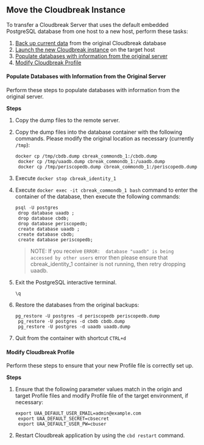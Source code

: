 ## Move the Cloudbreak Instance

To transfer a Cloudbreak Server that uses the default embedded PostgreSQL database from one host to a new host, perform these tasks:

1. [Back up current data](cb-db.md#back-up-cloudbreak-database) from the original Cloudbreak database  
2. [Launch the new Cloudbreak instance](index.md#launch-cloudbreak) on the target host  
3. [Populate databases with information from the original server](#populate-databases-with-information-from-the-original-server)  
4. [Modify Cloudbreak Profile](#modify-cloudbreak-profile)  


#### Populate Databases with Information from the Original Server

Perform these steps to populate databases with information from the original server.

**Steps**

1. Copy the dump files to the remote server.

2. Copy the dump files into the database container with the following commands. Please modify the original location as necessary (currently `/tmp`):

    <pre><small>docker cp /tmp/cbdb.dump cbreak_commondb_1:/cbdb.dump
    docker cp /tmp/uaadb.dump cbreak_commondb_1:/uaadb.dump
    docker cp /tmp/periscopedb.dump cbreak_commondb_1:/periscopedb.dump</small></pre>
   
3. Execute `docker stop cbreak_identity_1`

4. Execute `docker exec -it cbreak_commondb_1 bash` command to enter the container of the database, then execute the following commands:
   
    <pre><small>psql -U postgres
    drop database uaadb ;
    drop database cbdb;
    drop database periscopedb;
    create database uaadb ;
    create database cbdb;
    create database periscopedb;</small></pre>
 
    > NOTE: If you receive `ERROR:  database "uaadb" is being accessed by other users` error then please ensure that    cbreak_identity_1 container is not running, then retry dropping uaadb.  

5. Exit the PostgreSQL interactive terminal.
    <pre><small>\q</small></pre> 
     
6. Restore the databases from the original backups:
   
    <pre><small>pg_restore -U postgres -d periscopedb periscopedb.dump
    pg_restore -U postgres -d cbdb cbdb.dump
    pg_restore -U postgres -d uaadb uaadb.dump</small></pre>
   
7. Quit from the container with shortcut `CTRL+d`     


#### Modify Cloudbreak Profile

Perform these steps to ensure that your new Profile file is correctly set up. 

**Steps**

1. Ensure that the following parameter values match in the origin and target Profile files and modify Profile file of the target environment, if necessary:

    <pre><small>export UAA_DEFAULT_USER_EMAIL=admin@example.com
    export UAA_DEFAULT_SECRET=cbsecret
    export UAA_DEFAULT_USER_PW=cbuser</small></pre>
    
2. Restart Cloudbreak application by using the `cbd restart` command.  
 
